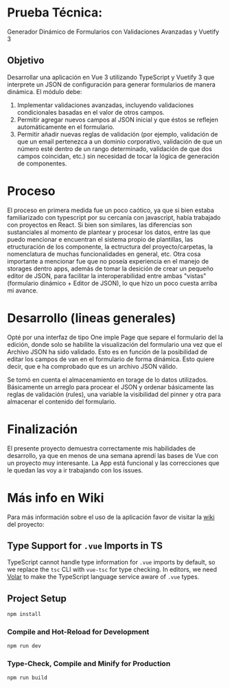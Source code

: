 # Prueba Técnica:

Generador Dinámico de Formularios con Validaciones Avanzadas y Vuetify 3

## Objetivo

Desarrollar una aplicación en Vue 3 utilizando TypeScript y Vuetify 3 que
interprete un JSON de configuración para generar formularios de manera
dinámica. El módulo debe:

1. Implementar validaciones avanzadas, incluyendo validaciones
   condicionales basadas en el valor de otros campos.
2. Permitir agregar nuevos campos al JSON inicial y que éstos se reflejen
   automáticamente en el formulario.
3. Permitir añadir nuevas reglas de validación (por ejemplo, validación de
   que un email pertenezca a un dominio corporativo, validación de que un
   número esté dentro de un rango determinado, validación de que dos
   campos coincidan, etc.) sin necesidad de tocar la lógica de generación de
   componentes.

# Proceso

El proceso en primera medida fue un poco caótico, ya que si bien estaba familiarizado con typescript por su cercanía con javascript, había trabajado con proyectos en React. Si bien son similares, las diferencias son sustanciales al momento de plantear y procesar los datos, entre las que puedo mencionar e encuentran el sistema propio de plantillas, las etructuración de los componente, la ectructura del proyecto/carpetas, la nomenclatura de muchas funcionalidades en general, etc.
Otra cosa importante a mencionar fue que no poseía experiencia en el manejo de storages dentro apps, además de tomar la desición de crear un pequeño editor de JSON, para facilitar la interoperabilidad entre ambas "vistas" (formulario dinámico + Editor de JSON), lo que hizo un poco cuesta arriba mi avance.

# Desarrollo (lineas generales)

Opté por una interfaz de tipo One imple Page que separe el formulario del la edición, donde solo se habilite la visualización del formulario una vez que el Archivo JSON ha sido validado. Esto es en función de la posibilidad de editar los campos de van en el formulario de forma dinámica.
Esto quiere decir, que e ha comprobado que es un archivo JSON válido.

Se tomó en cuenta el almacenamiento en torage de lo datos utilizados. Básicamente un arreglo para procear el JSON y ordenar básicamente las reglas de validación (rules), una variable la visibilidad del pinner y otra para almacenar el contenido del formulario.

# Finalización

El presente proyecto demuestra correctamente mis habilidades de desarrollo, ya que en menos de una semana aprendí las bases de Vue con un proyecto muy interesante. La App está funcional y las correcciones que le quedan las voy a ir trabajando con los issues.

# Más info en Wiki

Para más información sobre el uso de la aplicación favor de visitar la [wiki](https://github.com/c2ksoria/technical_test_tandem/wiki) del proyecto:

## Type Support for `.vue` Imports in TS

TypeScript cannot handle type information for `.vue` imports by default, so we replace the `tsc` CLI with `vue-tsc` for type checking. In editors, we need [Volar](https://marketplace.visualstudio.com/items?itemName=Vue.volar) to make the TypeScript language service aware of `.vue` types.

## Project Setup

```sh
npm install
```

### Compile and Hot-Reload for Development

```sh
npm run dev
```

### Type-Check, Compile and Minify for Production

```sh
npm run build
```
